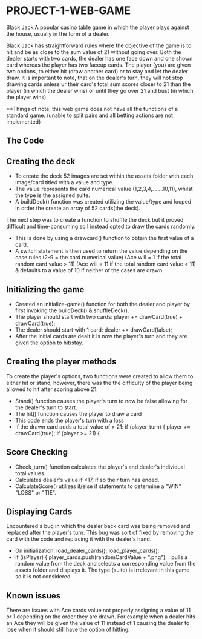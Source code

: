 # PROJECT-1-WEB-GAME
Black Jack
A popular casino table game in which the player plays against the house, usually in the form of a dealer.

Black Jack has straightforward rules where the objective of the game is to hit and be as close to the sum value of 21 without going over. Both the dealer starts with two cards, the dealer has one face down and one shown card
whereas the player has two faceup cards. The player (you) are given two options, to either hit (draw another card) or to stay and let the dealer draw. It is important to note, that on the dealer's
turn, they will not stop drawing cards unless ur their card's total sum scores closer to 21 than the player (in which the dealer wins) or until they go over 21 and bust (in which the player wins)

**Things of note, this web game does not have all the functions of a standard game. (unable to split pairs and all betting actions are not implemented)

## The Code

## Creating the deck
- To create the deck 52 images are set within the assets folder with each image/card titled with a value and type.
- The value represents the card numerical value (1,2,3,4,. . . .10,11), whilst the type is the assigned suite.
- A buildDeck() function was created utilizing the value/type and looped in order the create an array of 52 cards(the deck).

The next step was to create a function to shuffle the deck but it proved difficult and time-consuming so I instead opted to draw the cards randomly. 
- This is done by using a drawcard() function to obtain the first value of a card.
- A switch statement is then used to return the value depending on the case rules (2-9 = the card numerical value)
  (Ace will = 1 if the total random card value > 11) (Ace will = 11 if the total random card value < 11)
  & defaults to a value of 10 if neither of the cases are drawn.

## Initializing the game 
- Created an initialize-game() function for both the dealer and player by first invoking the buildDeck() & shuffleDeck().
- The player should start with two cards: player += drawCard(true) + drawCard(true);
- The dealer should start with 1 card: dealer += drawCard(false);
- After the initial cards are dealt it is now the player's turn and they are given the option to hit/stay.

## Creating the player methods
To create the player's options, two functions were created to allow them to either hit or stand, however, there was the 
the difficulty of the player being allowed to hit after scoring above 21.

- Stand() function causes the player's turn to now be false allowing for the dealer's turn to start.
- The hit() function causes the player to draw a card
- This code ends the player's turn with a loss
- If the drawn card adds a total value of > 21: if (player_turn) {
        player += drawCard(true);
        if (player >= 21) {

## Score Checking 
- Check_turn() function calculates the player's and dealer's individual total values.
- Calculates dealer's value if <17, if so their turn has ended.
- CalculateScore() utilizes if/else if statements to determine a "WIN" "LOSS" or "TIE".

## Displaying Cards
Encountered a bug in which the dealer back card was being removed and replaced after the player's turn. This bug was
sort of fixed by removing the card with the code and replacing it with the dealer's hand.
- On initialization: load_dealer_cards();
                     load_player_cards();
-  if (isPlayer) {
        player_cards.push(randomCardValue + ".png"); : pulls a random value from the deck and selects a corresponding
   value from the assets folder and displays it. The type (suite) is irrelevant in this game so it is not considered.


## Known issues
There are issues with Ace cards value not properly assigning a value of 11 or 1 depending on the order they are drawn. For example 
when a dealer hits an Ace they will be given the value of 11 instead of 1 causing the dealer to lose when it should still have the 
option of hitting.


